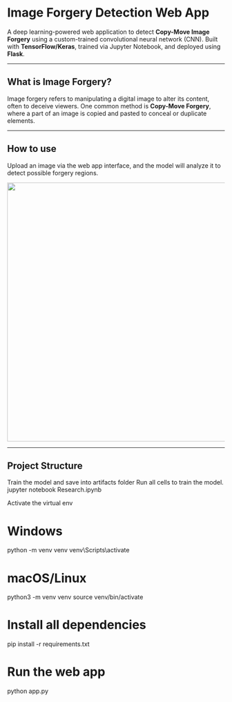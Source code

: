 # Image Forgery Detection Web App

A deep learning-powered web application to detect **Copy-Move Image Forgery** using a custom-trained convolutional neural network (CNN). Built with **TensorFlow/Keras**, trained via Jupyter Notebook, and deployed using **Flask**.

---

## What is Image Forgery?

Image forgery refers to manipulating a digital image to alter its content, often to deceive viewers. One common method is **Copy-Move Forgery**, where a part of an image is copied and pasted to conceal or duplicate elements.

---

## How to use

Upload an image via the web app interface, and the model will analyze it to detect possible forgery regions.

<p align="center">
  <img src="https://github.com/your-username/image-forgery-detection/assets/demo.gif" width="600"/>
</p>

---

##  Project Structure
Train the model and save into artifacts folder
Run all cells to train the model.
jupyter notebook Research.ipynb

Activate the virtual env
# Windows
python -m venv venv
venv\Scripts\activate

# macOS/Linux
python3 -m venv venv
source venv/bin/activate

# Install all dependencies
pip install -r requirements.txt

# Run the web app
python app.py
